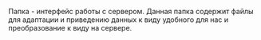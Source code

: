 Папка - интерфейс работы с сервером.
Данная папка содержит файлы для адаптации и приведению данных к виду удобного для нас и преобразование к виду на сервере.